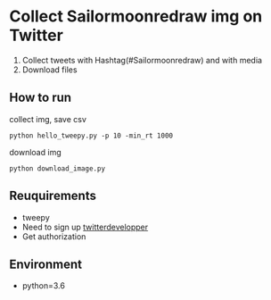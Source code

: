 # Collect Sailormoonredraw img on Twitter

1. Collect tweets with Hashtag(#Sailormoonredraw) and with media
2. Download files

## How to run

collect img, save csv
```
python hello_tweepy.py -p 10 -min_rt 1000
```

download img
```
python download_image.py
```
## Reuquirements
* tweepy
* Need to sign up [twitterdevelopper](https://developer.twitter.com/ja)
* Get authorization

## Environment
* python=3.6
